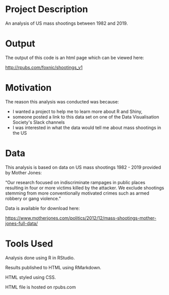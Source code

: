 # Project Description

An analysis of US mass shootings between 1982 and 2019.

# Output

The output of this code is an html page which can be viewed here:

http://rpubs.com/foxnic/shootings_v1

# Motivation

The reason this analysis was conducted was because: 

- I wanted a project to help me to learn more about R and Shiny, 
- someone posted a link to this data set on one of the Data Visualisation Society's Slack
 channels
- I was interested in what the data would tell me about mass shootings in the US

# Data

This analysis is based on data on US mass shootings 1982 - 2019 provided by Mother Jones:

“Our research focused on indiscriminate rampages in public places resulting in four or more victims killed by the attacker. We exclude shootings stemming from more conventionally motivated crimes such as armed robbery or gang violence.”

Data is available for download here: 

https://www.motherjones.com/politics/2012/12/mass-shootings-mother-jones-full-data/

# Tools Used
Analysis done using R in RStudio.

Results published to HTML using RMarkdown.

HTML styled using CSS.

HTML file is hosted on rpubs.com
